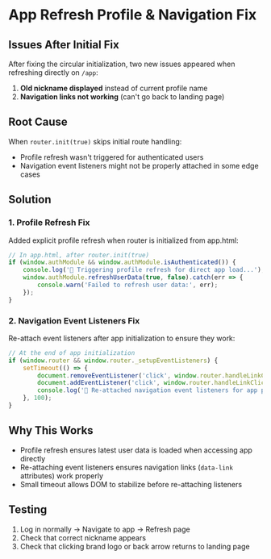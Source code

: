 # App Refresh Profile & Navigation Fix

## Issues After Initial Fix
After fixing the circular initialization, two new issues appeared when refreshing directly on `/app`:

1. **Old nickname displayed** instead of current profile name
2. **Navigation links not working** (can't go back to landing page)

## Root Cause
When `router.init(true)` skips initial route handling:
- Profile refresh wasn't triggered for authenticated users
- Navigation event listeners might not be properly attached in some edge cases

## Solution

### 1. Profile Refresh Fix
Added explicit profile refresh when router is initialized from app.html:

```javascript
// In app.html, after router.init(true)
if (window.authModule && window.authModule.isAuthenticated()) {
    console.log('🔄 Triggering profile refresh for direct app load...');
    window.authModule.refreshUserData(true, false).catch(err => {
        console.warn('Failed to refresh user data:', err);
    });
}
```

### 2. Navigation Event Listeners Fix
Re-attach event listeners after app initialization to ensure they work:

```javascript
// At the end of app initialization
if (window.router && window.router._setupEventListeners) {
    setTimeout(() => {
        document.removeEventListener('click', window.router.handleLinkClick);
        document.addEventListener('click', window.router.handleLinkClick);
        console.log('📡 Re-attached navigation event listeners for app page');
    }, 100);
}
```

## Why This Works
- Profile refresh ensures latest user data is loaded when accessing app directly
- Re-attaching event listeners ensures navigation links (`data-link` attributes) work properly
- Small timeout allows DOM to stabilize before re-attaching listeners

## Testing
1. Log in normally → Navigate to app → Refresh page
2. Check that correct nickname appears
3. Check that clicking brand logo or back arrow returns to landing page